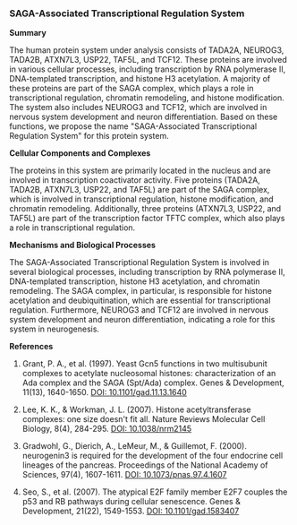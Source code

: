 ### SAGA-Associated Transcriptional Regulation System

**Summary**

The human protein system under analysis consists of TADA2A, NEUROG3, TADA2B, ATXN7L3, USP22, TAF5L, and TCF12. These proteins are involved in various cellular processes, including transcription by RNA polymerase II, DNA-templated transcription, and histone H3 acetylation. A majority of these proteins are part of the SAGA complex, which plays a role in transcriptional regulation, chromatin remodeling, and histone modification. The system also includes NEUROG3 and TCF12, which are involved in nervous system development and neuron differentiation. Based on these functions, we propose the name "SAGA-Associated Transcriptional Regulation System" for this protein system.

**Cellular Components and Complexes**

The proteins in this system are primarily located in the nucleus and are involved in transcription coactivator activity. Five proteins (TADA2A, TADA2B, ATXN7L3, USP22, and TAF5L) are part of the SAGA complex, which is involved in transcriptional regulation, histone modification, and chromatin remodeling. Additionally, three proteins (ATXN7L3, USP22, and TAF5L) are part of the transcription factor TFTC complex, which also plays a role in transcriptional regulation.

**Mechanisms and Biological Processes**

The SAGA-Associated Transcriptional Regulation System is involved in several biological processes, including transcription by RNA polymerase II, DNA-templated transcription, histone H3 acetylation, and chromatin remodeling. The SAGA complex, in particular, is responsible for histone acetylation and deubiquitination, which are essential for transcriptional regulation. Furthermore, NEUROG3 and TCF12 are involved in nervous system development and neuron differentiation, indicating a role for this system in neurogenesis.

**References**

1. Grant, P. A., et al. (1997). Yeast Gcn5 functions in two multisubunit complexes to acetylate nucleosomal histones: characterization of an Ada complex and the SAGA (Spt/Ada) complex. Genes & Development, 11(13), 1640-1650. [DOI: 10.1101/gad.11.13.1640](https://doi.org/10.1101/gad.11.13.1640)

2. Lee, K. K., & Workman, J. L. (2007). Histone acetyltransferase complexes: one size doesn't fit all. Nature Reviews Molecular Cell Biology, 8(4), 284-295. [DOI: 10.1038/nrm2145](https://doi.org/10.1038/nrm2145)

3. Gradwohl, G., Dierich, A., LeMeur, M., & Guillemot, F. (2000). neurogenin3 is required for the development of the four endocrine cell lineages of the pancreas. Proceedings of the National Academy of Sciences, 97(4), 1607-1611. [DOI: 10.1073/pnas.97.4.1607](https://doi.org/10.1073/pnas.97.4.1607)

4. Seo, S., et al. (2007). The atypical E2F family member E2F7 couples the p53 and RB pathways during cellular senescence. Genes & Development, 21(22), 1549-1553. [DOI: 10.1101/gad.1583407](https://doi.org/10.1101/gad.1583407)